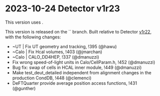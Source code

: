 2023-10-24 Detector v1r23
===

This version uses .

This version is released on the `` branch.
Built relative to Detector [v1r22](/../../tags/v1r22), with the following changes:

- ~UT | Fix UT geometry and tracking, !395 (@hawu)
- ~Calo | Fix Hcal volumes, !403 (@jmarchan)
- ~Calo | CALO_DD4HEP, !337 (@dmanuzzi)
- Fix wrong speed-of-light units in Calo/CellParam.h, !452 (@dmanuzzi)
- Bug fix: swap of cells in HCAL inner module, !449 (@dmanuzzi)
- Make test_deut_detailed independent from alignment changes in the production CondDB, !448 (@clemenci)
- DeFTQuarter provide average position access functions, !431 (@gunther)
